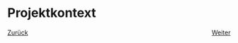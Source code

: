 # Projektkontext

<div style="display: flex; justify-content: space-between;">
  <a href="..">Zurück</a>
  <a href="../projektziel">Weiter</a>
</div>
